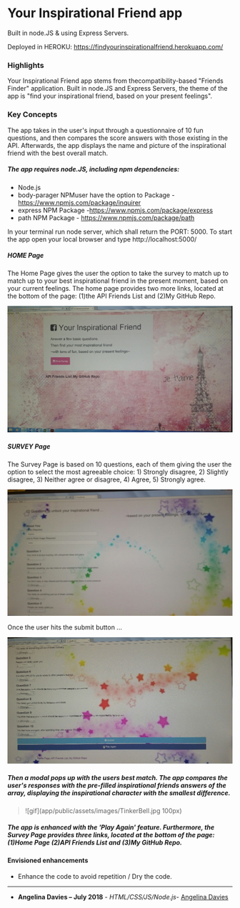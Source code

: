 # Your Inspirational Friend app

Built in node.JS & using Express Servers.

Deployed in HEROKU: https://findyourinspirationalfriend.herokuapp.com/

### Highlights

Your Inspirational Friend app stems from thecompatibility-based "Friends Finder" application. Built in node.JS and Express Servers, the theme of the app is "find your inspirational friend, based on your present feelings". 

### Key Concepts

The app takes in the user's input through a questionnaire of 10 fun questions, and then compares the score answers with those existing in the API. Afterwards, the app displays the name and picture of the inspirational friend with the best overall match. 

##### The app requires node.JS, including npm dependencies:

- Node.js
- body-parager NPMuser have the option to Package - https://www.npmjs.com/package/inquirer
- express NPM Package -https://www.npmjs.com/package/express
- path NPM Package - https://www.npmjs.com/package/path

In your terminal run node server, which shall return the PORT: 5000. To start the app open your local browser and type http://localhost:5000/

##### HOME Page

The Home Page gives the user the option to take the survey to match up to match up to your best inspirational friend in the present moment, based on your current feelings. The home page provides two more links, located at the bottom of the page: (1)the API Friends List and (2)My GitHub Repo.

![Home Page](app/public/assets/images/homePage.jpg)

##### SURVEY Page

The Survey Page is based on 10 questions, each of them giving the user the option to select the most agreeable choice: 1) Strongly
disagree, 2) Slightly disagree, 3) Neither agree or disagree, 4) Agree, 5) Strongly agree.

![Survey Page](app/public/assets/images/surveyPage.jpg)

Once the user hits the submit button ...

![Submit Page](app/public/assets/images/submitPage.jpg)

##### Then a modal pops up with the users best match. The app compares the user's responses with the pre-filled inspirational friends answers of the array, displaying the inspirational character with the smallest difference.

> ![gif](app/public/assets/images/TinkerBell.jpg 100px)

##### The app is enhanced with the 'Play Again' feature. Furthermore, the Survey Page provides three links, located at the bottom of the page: (1)Home Page (2)API Friends List and (3)My GitHub Repo.

#### Envisioned enhancements

 * Enhance the code to avoid repetition / Dry the code.

---

* **Angelina Davies – July 2018** - *HTML/CSS/JS/Node.js*- [Angelina Davies](https://github.com/angelyna)
